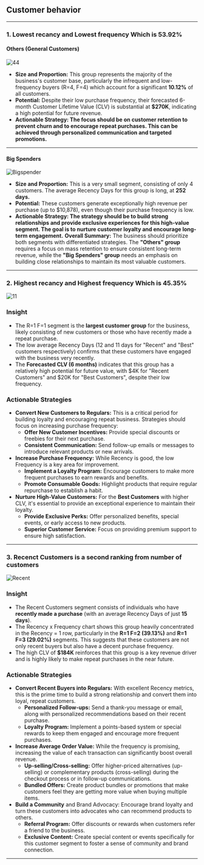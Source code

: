 ##   Customer behavior
---
### 1. Lowest recancy and Lowest frequency Which is 53.92%

#### Others (General Customers)
![44](https://github.com/user-attachments/assets/c745b5df-57af-4a2d-836d-3b400e5e9a8c)

- **Size and Proportion:** This group represents the majority of the business's customer base, particularly the infrequent and low-frequency buyers (R=4, F=4) which account for a significant **10.12%** of all customers.
- **Potential:** Despite their low purchase frequency, their forecasted 6-month Customer Lifetime Value (CLV) is substantial at **$270K**, indicating a high potential for future revenue.
- **Actionable Strategy: The focus should be on customer retention to prevent churn and to encourage repeat purchases. This can be achieved through personalized communication and targeted promotions.**
---
#### Big Spenders
![Bigspender](https://github.com/user-attachments/assets/7653f04d-935e-4376-81ab-ae02bf953782)

- **Size and Proportion:** This is a very small segment, consisting of only 4 customers. The average Recency Days for this group is long, at **252 days.**
- **Potential:** These customers generate exceptionally high revenue per purchase (up to $10,878), even though their purchase frequency is low.
- **Actionable Strategy: The strategy should be to build strong relationships and provide exclusive experiences for this high-value segment. The goal is to nurture customer loyalty and encourage long-term engagement.** 
**Overall Summary:** The business should prioritize both segments with differentiated strategies. The **"Others" group** requires a focus on mass retention to ensure consistent long-term revenue, while the **"Big Spenders" group** needs an emphasis on building close
relationships to maintain its most valuable customers.
---

### 2. Highest recancy and Highest frequency Which is 45.35%
![11](https://github.com/user-attachments/assets/37d0cb39-013a-412a-a781-f6561078c579)

### Insight
- The R=1 F=1 segment is the **largest customer group** for the business, likely consisting of new customers or those who have recently made a repeat purchase.
- The low average Recency Days (12 and 11 days for "Recent" and "Best" customers respectively) confirms that these customers have engaged with the business very recently.
- The **Forecasted CLV (6 months)** indicates that this group has a relatively high potential for future value, with $4K for "Recent Customers" and $20K for "Best Customers", despite their low frequency.
### Actionable Strategies
- **Convert New Customers to Regulars:**  This is a critical period for building loyalty and encouraging repeat business. Strategies should focus on increasing purchase frequency:
   - **Offer New Customer Incentives:** Provide special discounts or freebies for their next purchase.
   - **Consistent Communication:** Send follow-up emails or messages to introduce relevant products or new arrivals.
- **Increase Purchase Frequency:**  While Recency is good, the low Frequency is a key area for improvement.
  - **Implement a Loyalty Program:** Encourage customers to make more frequent purchases to earn rewards and benefits.
  - **Promote Consumable Goods:** Highlight products that require regular repurchase to establish a habit.
- **Nurture High-Value Customers:**  For the **Best Customers** with higher CLV, it's essential to provide an exceptional experience to maintain their loyalty.
  - **Provide Exclusive Perks:** Offer personalized benefits, special events, or early access to new products.
  - **Superior Customer Service:** Focus on providing premium support to ensure high satisfaction.
---

### 3. Recenct Customers is a second ranking from number of customers
![Recent](https://github.com/user-attachments/assets/eb1ed0f5-a0f1-4727-91be-3cbba76fde6a)

### Insight
- The Recent Customers segment consists of individuals who have **recently made a purchase** (with an average Recency Days of just **15 days**).
- The Recency x Frequency chart shows this group heavily concentrated in the Recency = 1 row, particularly in the **R=1 F=2 (39.13%)** and **R=1 F=3 (29.02%)** segments.
  This suggests that these customers are not only recent buyers but also have a decent purchase frequency.
- The high CLV of **$184K** reinforces that this group is a key revenue driver and is highly likely to make repeat purchases in the near future.
### Actionable Strategies
- **Convert Recent Buyers into Regulars:**  With excellent Recency metrics, this is the prime time to build a strong relationship and convert them into loyal, repeat customers.
  - **Personalized Follow-ups:** Send a thank-you message or email, along with personalized recommendations based on their recent purchase.
  - **Loyalty Program:** Implement a points-based system or special rewards to keep them engaged and encourage more frequent purchases.
- **Increase Average Order Value:**  While the frequency is promising, increasing the value of each transaction can significantly boost overall revenue.
  - **Up-selling/Cross-selling:** Offer higher-priced alternatives (up-selling) or complementary products (cross-selling) during the checkout process or in follow-up communications.
  - **Bundled Offers:** Create product bundles or promotions that make customers feel they are getting more value when buying multiple items.
- **Build a Community** and Brand Advocacy: Encourage brand loyalty and turn these customers into advocates who can recommend products to others.
  - **Referral Program:** Offer discounts or rewards when customers refer a friend to the business.
  - **Exclusive Content:** Create special content or events specifically for this customer segment to foster a sense of community and brand connection.
--- 
  


